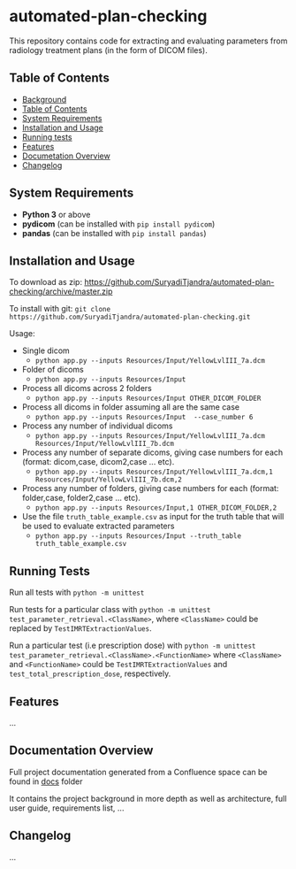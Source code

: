 # automated-plan-checking

This repository contains code for extracting and evaluating parameters from radiology treatment plans (in the form of DICOM files).

## Table of Contents

- [Background](#automated-plan-checking)
- [Table of Contents](#Table-of-Contents)
- [System Requirements](#System-Requirements)
- [Installation and Usage](#Installation-and-Usage)
- [Running tests](#Running-tests)
- [Features](#Features)
- [Documetation Overview](#Documetation-Overview)
- [Changelog](#Changelog)

## System Requirements

- **Python 3** or above
- **pydicom** (can be installed with `pip install pydicom`)
- **pandas** (can be installed with `pip install pandas`)

## Installation and Usage

To download as zip: <https://github.com/SuryadiTjandra/automated-plan-checking/archive/master.zip>

To install with git: `git clone https://github.com/SuryadiTjandra/automated-plan-checking.git`

Usage:

- Single dicom
    - `python app.py --inputs Resources/Input/YellowLvlIII_7a.dcm`
- Folder of dicoms
    - `python app.py --inputs Resources/Input`
- Process all dicoms across 2 folders
    - `python app.py --inputs Resources/Input OTHER_DICOM_FOLDER`
- Process all dicoms in folder assuming all are the same case
    - `python app.py --inputs Resources/Input  --case_number 6`
- Process any number of individual dicoms
    - `python app.py --inputs Resources/Input/YellowLvlIII_7a.dcm Resources/Input/YellowLvlIII_7b.dcm`
- Process any number of separate dicoms, giving case numbers for each (format: dicom,case, dicom2,case ... etc).
    - `python app.py --inputs Resources/Input/YellowLvlIII_7a.dcm,1 Resources/Input/YellowLvlIII_7b.dcm,2`
- Process any number of folders, giving case numbers for each (format: folder,case, folder2,case ... etc).
    - `python app.py --inputs Resources/Input,1 OTHER_DICOM_FOLDER,2`
- Use the file `truth_table_example.csv` as input for the truth table that will be used to evaluate extracted parameters
    - `python app.py --inputs Resources/Input --truth_table truth_table_example.csv`

## Running Tests

Run all tests with `python -m unittest`

Run tests for a particular class with `python -m unittest test_parameter_retrieval.<ClassName>`, where `<ClassName>` could be replaced by `TestIMRTExtractionValues`.

Run a particular test (i.e prescription dose) with `python -m unittest test_parameter_retrieval.<ClassName>.<FunctionName>` where `<ClassName>` and `<FunctionName>` could be `TestIMRTExtractionValues` and `test_total_prescription_dose`, respectively.

## Features

...

## Documentation Overview

Full project documentation generated from a Confluence space can be found in [docs](docs) folder

It contains the project background in more depth as well as architecture, full user guide, requirements list, ...

## Changelog

...

